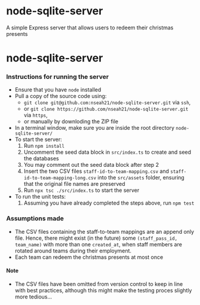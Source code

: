 # node-sqlite-server
A simple Express server that allows users to redeem their christmas presents

# node-sqlite-server

### Instructions for running the server
- Ensure that you have `node` installed
- Pull a copy of the source code using:
  - `git clone git@github.com:nseah21/node-sqlite-server.git` via `ssh`, 
  - or `git clone https://github.com/nseah21/node-sqlite-server.git` via `https`,
  - or manually by downloding the ZIP file
- In a terminal window, make sure you are inside the root directory `node-sqlite-server/`
- To start the server:
  1. Run `npm install`
  2. Uncomment the seed data block in `src/index.ts` to create and seed the databases
  3. You may comment out the seed data block after step 2
  4. Insert the two CSV files `staff-id-to-team-mapping.csv` and `staff-id-to-team-mapping-long.csv` into the `src/assets` folder, ensuring that the original file names are preserved
  5. Run `npx tsc ./src/index.ts` to start the server
- To run the unit tests:
  1. Assuming you have already completed the steps above, run `npm test`

### Assumptions made 
- The CSV files containing the staff-to-team mappings are an append only file. Hence, there might exist (in the future) some `(staff_pass_id, team_name)` with more than one `created_at`, when staff members are rotated around teams during their employment.
- Each team can redeem the christmas presents at most once

#### Note
- The CSV files have been omitted from version control to keep in line with best practices, although this might make the testing proces slightly more tedious...